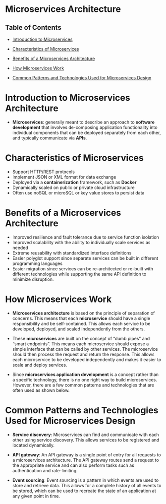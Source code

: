 #  Microservices Architecture

## Table of Contents
- [Introduction to Microservices](#Introduction-to-Microservices)

- [Characteristics of Microservices](#Characteristics-of-Microservices)

- [Benefits of a Microservices Architecture](#Benefits-of-a-Microservices-Architecture)

- [How Microservices Work](#How-Microservices-Work)

- [Common Patterns and Technologies Used for Microservices Design](#Common-Patterns-and-Technologies-Used-for-Microservices-Design)

# Introduction to Microservices Architecture
* __Microservices__: generally meant to describe an approach to __software development__ that involves de-composing application functionality into individual components that can be deployed separately from each other, and typically communicate via __APIs__. 

# Characteristics of Microservices
- Support HTTP/REST protocols
- Implement JSON or XML format for data exchange
- Deployed via a __containerization__ framework, such as __Docker__
- Dynamically scaled on public or private cloud infrastructure
- Often use noSQL or microSQL or key value stores to persist data

# Benefits of a Microservices Architecture
- Improved resilience and fault tolerance due to service function isolation
- Improved scalability with the ability to individually scale services as needed
- Extreme reusability with standardized interface definitions
- Easier polyglot support since separate services can be built in different programming languages
- Easier migration since services can be re-architected or re-built with different technologies while supporting the same API definition to minimize disruption.

# How Microservices Work
* __Microservices architecture__ is based on the principle of separation of concerns. This means that each __microservice__ should have a single responsibility and be self-contained. This allows each service to be developed, deployed, and scaled independently from the others.

* These __microservices__ are built on the concept of “dumb pipes” and “smart endpoints”. This means each microservice should expose a simple interface that can be called by other services. The microservice should then process the request and return the response. This allows each microservice to be developed independently and makes it easier to scale and deploy services. 

* Since __microservices application development__ is a concept rather than a specific technology, there is no one right way to build microservices. However, there are a few common patterns and technologies that are often used as shown below.

# Common Patterns and Technologies Used for Microservices Design
* __Service discovery__: Microservices can find and communicate with each other using service discovery. This allows services to be registered and located dynamically.

* __API gateway__: An API gateway is a single point of entry for all requests to a microservices architecture. The API gateway routes send a request to the appropriate service and can also perform tasks such as authentication and rate-limiting.

* __Event sourcing__: Event sourcing is a pattern in which events are used to store and retrieve data. This allows for a complete history of all events to be stored, which can be used to recreate the state of an application at any given point in time.